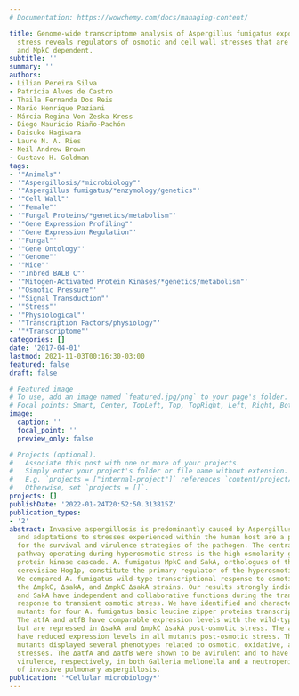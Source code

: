```yaml
---
# Documentation: https://wowchemy.com/docs/managing-content/

title: Genome-wide transcriptome analysis of Aspergillus fumigatus exposed to osmotic
  stress reveals regulators of osmotic and cell wall stresses that are SakA(HOG1)
  and MpkC dependent.
subtitle: ''
summary: ''
authors:
- Lilian Pereira Silva
- Patrícia Alves de Castro
- Thaila Fernanda Dos Reis
- Mario Henrique Paziani
- Márcia Regina Von Zeska Kress
- Diego Mauricio Riaño-Pachón
- Daisuke Hagiwara
- Laure N. A. Ries
- Neil Andrew Brown
- Gustavo H. Goldman
tags:
- '"Animals"'
- '"Aspergillosis/*microbiology"'
- '"Aspergillus fumigatus/*enzymology/genetics"'
- '"Cell Wall"'
- '"Female"'
- '"Fungal Proteins/*genetics/metabolism"'
- '"Gene Expression Profiling"'
- '"Gene Expression Regulation"'
- '"Fungal"'
- '"Gene Ontology"'
- '"Genome"'
- '"Mice"'
- '"Inbred BALB C"'
- '"Mitogen-Activated Protein Kinases/*genetics/metabolism"'
- '"Osmotic Pressure"'
- '"Signal Transduction"'
- '"Stress"'
- '"Physiological"'
- '"Transcription Factors/physiology"'
- '"*Transcriptome"'
categories: []
date: '2017-04-01'
lastmod: 2021-11-03T00:16:30-03:00
featured: false
draft: false

# Featured image
# To use, add an image named `featured.jpg/png` to your page's folder.
# Focal points: Smart, Center, TopLeft, Top, TopRight, Left, Right, BottomLeft, Bottom, BottomRight.
image:
  caption: ''
  focal_point: ''
  preview_only: false

# Projects (optional).
#   Associate this post with one or more of your projects.
#   Simply enter your project's folder or file name without extension.
#   E.g. `projects = ["internal-project"]` references `content/project/deep-learning/index.md`.
#   Otherwise, set `projects = []`.
projects: []
publishDate: '2022-01-24T20:52:50.313815Z'
publication_types:
- '2'
abstract: Invasive aspergillosis is predominantly caused by Aspergillus fumigatus,
  and adaptations to stresses experienced within the human host are a prerequisite
  for the survival and virulence strategies of the pathogen. The central signal transduction
  pathway operating during hyperosmotic stress is the high osmolarity glycerol mitogen-activated
  protein kinase cascade. A. fumigatus MpkC and SakA, orthologues of the Saccharomyces
  cerevisiae Hog1p, constitute the primary regulator of the hyperosmotic stress response.
  We compared A. fumigatus wild-type transcriptional response to osmotic stress with
  the ΔmpkC, ΔsakA, and ΔmpkC ΔsakA strains. Our results strongly indicate that MpkC
  and SakA have independent and collaborative functions during the transcriptional
  response to transient osmotic stress. We have identified and characterized null
  mutants for four A. fumigatus basic leucine zipper proteins transcription factors.
  The atfA and atfB have comparable expression levels with the wild-type in ΔmpkC
  but are repressed in ΔsakA and ΔmpkC ΔsakA post-osmotic stress. The atfC and atfD
  have reduced expression levels in all mutants post-osmotic stress. The atfA-D null
  mutants displayed several phenotypes related to osmotic, oxidative, and cell wall
  stresses. The ΔatfA and ΔatfB were shown to be avirulent and to have attenuated
  virulence, respectively, in both Galleria mellonella and a neutropenic murine model
  of invasive pulmonary aspergillosis.
publication: '*Cellular microbiology*'
---
```

